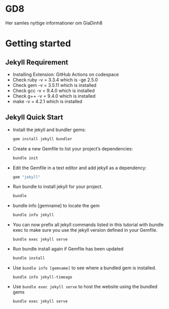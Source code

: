# GD8
Her samles nyttige informationer om GiaDinh8

# Getting started
## Jekyll Requirement
* Installing Extension: GitHub Actions on codespace
* Check ruby -v = 3.3.4 which is -ge 2.5.0
* Check gem -v = 3.5.11 which is installed
* Check gcc -v = 9.4.0 which is installed
* Check g++ -v = 9.4.0 which is installed
* make -v = 4.2.1 which is installed
  
## Jekyll Quick Start
* Install the jekyll and bundler gems: 
  ```bash
  gem install jekyll bundler
  ```
* Create a new Gemfile to list your project’s dependencies:
  ```bash
  bundle init
  ```
* Edit the Gemfile in a text editor and add jekyll as a dependency:
  ```bash
  gem "jekyll"
  ```
* Run bundle to install jekyll for your project.
  ```bash
  bundle
  ```
* bundle info [gemname] to locate the gem
  ```bash
  bundle info jekyll
  ```
* You can now prefix all jekyll commands listed in this tutorial with bundle exec to make sure you use the jekyll version defined in your Gemfile.
  ```
  bundle exec jekyll serve
  ```
* Run bundle install again if Gemfile has been updated
  ```bash
  bundle install
  ```
* Use `bundle info [gemname]` to see where a bundled gem is installed.
  ```
  bundle info jekyll-timeago
  ```
* Use `bundle exec jekyll serve` to host the website using the bundled gems
  ```bash
  bundle exec jekyll serve
  ```
[^1]: [Jekyll Requirement](https://jekyllrb.com/docs/installation/#requirements)  
[^2]: [Jekyll Quick Start](https://jekyllrb.com/docs/)  
[^3]: [Github Actions in codespace](https://jekyllrb.com/docs/continuous-integration/github-actions/)